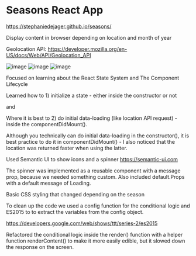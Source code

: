 # Seasons React App

https://stephaniedejager.github.io/seasons/

Display content in browser depending on location and month of year

Geolocation API: https://developer.mozilla.org/en-US/docs/Web/API/Geolocation_API

![image](https://user-images.githubusercontent.com/68548733/187443632-c8b6192b-ee4c-45ec-ab9f-ae84fa194a75.png)
![image](https://user-images.githubusercontent.com/68548733/187443437-5f034cd0-6949-425c-bc2a-7906b0e628bf.png)
![image](https://user-images.githubusercontent.com/68548733/187443164-a6be2d3a-7240-4686-a4cc-16f99d8ace6b.png)

Focused on learning about the React State System and The Component Lifecycle

Learned how to 1) initialize a state - either inside the constructor or not 

and

Where it is best to 2) do initial data-loading (like location API request) - inside the componentDidMount().

Although you technically can do initial data-loading in the constructor(), it is best practice to do it in componentDidMount() - I also noticed that the location was returned faster when using the latter.

Used Semantic UI to show icons and a spinner
https://semantic-ui.com

The spinner was implemented as a reusable component with a message prop, because we needed something custom.  Also included default.Props with a default message of Loading.

Basic CSS styling that changed depending on the season

To clean up the code we used a config function for the conditional logic and ES2015 to to extract the variables from the config object.

https://developers.google.com/web/shows/ttt/series-2/es2015

Refactored the conditional logic inside the render() function with a helper function renderContent() to make it more easily edible, but it slowed down the response on the screen. 
